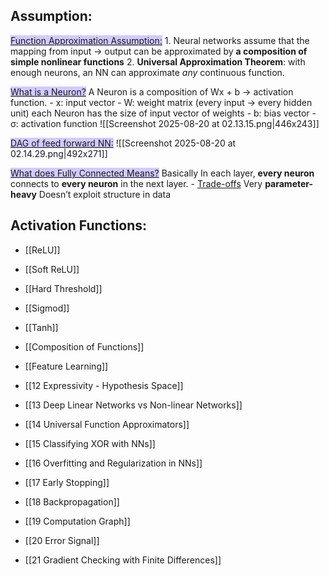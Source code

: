 ## Assumption:

<span style="background:#d2cbff"><u>Function Approximation Assumption:</u></span>
	1. Neural networks assume that the mapping from input → output can be approximated by **a composition of simple nonlinear functions**
	2. **Universal Approximation Theorem**: with enough neurons, an NN can approximate _any_ continuous function.

<span style="background:#d2cbff"><u>What is a Neuron?</u></span>
	A Neuron is a composition of Wx + b → activation function.
	- x: input vector
	- W: weight matrix (every input → every hidden unit)
		  each Neuron has the size of input vector of weights 
    - b: bias vector
    - σ: activation function
	![[Screenshot 2025-08-20 at 02.13.15.png|446x243]]

<span style="background:#d2cbff"><u>DAG of feed forward NN:</u></span>
	![[Screenshot 2025-08-20 at 02.14.29.png|492x271]]

<span style="background:#d2cbff"><u>What does Fully Connected Means?</u></span>
	Basically In each layer, **every neuron** connects to **every neuron** in the next layer.
	- <u>Trade-offs</u>
		Very **parameter-heavy**
		Doesn’t exploit structure in data
## Activation Functions:
- [[ReLU]]
- [[Soft ReLU]]
- [[Hard Threshold]]
- [[Sigmod]]
- [[Tanh]]
- [[Composition of Functions]]

- [[Feature Learning]]
- [[12 Expressivity - Hypothesis Space]]
- [[13 Deep Linear Networks vs Non-linear Networks]]
- [[14 Universal Function Approximators]]
- [[15 Classifying XOR with NNs]]
- [[16 Overfitting and Regularization in NNs]]
- [[17 Early Stopping]]
- [[18 Backpropagation]]
- [[19 Computation Graph]]
- [[20 Error Signal]]
- [[21 Gradient Checking with Finite Differences]]